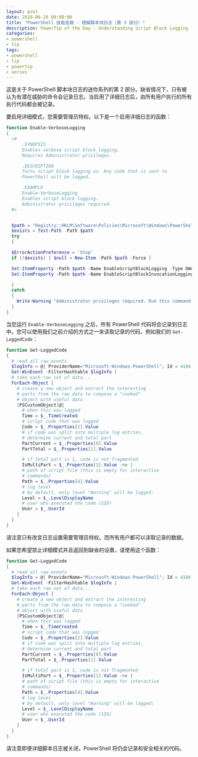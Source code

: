 ```yaml
---
layout: post
date: 2018-06-26 00:00:00
title: "PowerShell 技能连载 - 理解脚本块日志（第 3 部分）"
description: PowerTip of the Day - Understanding Script Block Logging (Part 3)
categories:
- powershell
- tip
tags:
- powershell
- tip
- powertip
- series
---
```

这是关于 PowerShell 脚本块日志的迷你系列的第 2 部分。缺省情况下，只有被认为有潜在威胁的命令会记录日志。当启用了详细日志后，由所有用户执行的所有执行代码都会被记录。

要启用详细模式，您需要管理员特权。以下是一个启用详细日志的函数：

```powershell
function Enable-VerboseLogging
{
  <#
      .SYNOPSIS
      Enables verbose script block logging.
      Requires Administrator privileges.

      .DESCRIPTION
      Turns script block logging on. Any code that is sent to
      PowerShell will be logged.

      .EXAMPLE
      Enable-VerboseLogging
      Enables script block logging.
      Administrator privileges required.
  #>


  $path = "Registry::HKLM\Software\Policies\Microsoft\Windows\PowerShell\ScriptBlockLogging"
  $exists = Test-Path -Path $path
  try
  {

  $ErrorActionPreference = 'Stop'
  if (!$exists) { $null = New-Item -Path $path -Force }

  Set-ItemProperty -Path $path -Name EnableScriptBlockLogging -Type DWord -Value 1
  Set-ItemProperty -Path $path -Name EnableScriptBlockInvocationLogging -Type DWord -Value 1

  }
  catch
  {
    Write-Warning "Administrator privileges required. Run this command from an elevated PowerShell."
  }
}
```

当您运行 `Enable-VerboseLogging` 之后，所有 PowerShell 代码将会记录到日志中。您可以使用我们之前介绍的方式之一来读取记录的代码，例如我们的 `Get-LoggedCode`：

```powershell
function Get-LoggedCode
{
  # read all raw events
  $logInfo = @{ ProviderName="Microsoft-Windows-PowerShell"; Id = 4104 }
  Get-WinEvent -FilterHashtable $logInfo |
  # take each raw set of data...
  ForEach-Object {
    # create a new object and extract the interesting
    # parts from the raw data to compose a "cooked"
    # object with useful data
    [PSCustomObject]@{
      # when this was logged
      Time = $_.TimeCreated
      # script code that was logged
      Code = $_.Properties[2].Value
      # if code was split into multiple log entries,
      # determine current and total part
      PartCurrent = $_.Properties[0].Value
      PartTotal = $_.Properties[1].Value

      # if total part is 1, code is not fragmented
      IsMultiPart = $_.Properties[1].Value -ne 1
      # path of script file (this is empty for interactive
      # commands)
      Path = $_.Properties[4].Value
      # log level
      # by default, only level "Warning" will be logged:
      Level = $_.LevelDisplayName
      # user who executed the code (SID)
      User = $_.UserId
    }
  }
}
```

请注意只有改变日志设置需要管理员特权。而所有用户都可以读取记录的数据。

如果您希望禁止详细模式并且返回到缺省的设置，请使用这个函数：

```powershell
function Get-LoggedCode
{
  # read all raw events
  $logInfo = @{ ProviderName="Microsoft-Windows-PowerShell"; Id = 4104 }
  Get-WinEvent -FilterHashtable $logInfo |
  # take each raw set of data...
  ForEach-Object {
    # create a new object and extract the interesting
    # parts from the raw data to compose a "cooked"
    # object with useful data
    [PSCustomObject]@{
      # when this was logged
      Time = $_.TimeCreated
      # script code that was logged
      Code = $_.Properties[2].Value
      # if code was split into multiple log entries,
      # determine current and total part
      PartCurrent = $_.Properties[0].Value
      PartTotal = $_.Properties[1].Value

      # if total part is 1, code is not fragmented
      IsMultiPart = $_.Properties[1].Value -ne 1
      # path of script file (this is empty for interactive
      # commands)
      Path = $_.Properties[4].Value
      # log level
      # by default, only level "Warning" will be logged:
      Level = $_.LevelDisplayName
      # user who executed the code (SID)
      User = $_.UserId
    }
  }
}
```

请注意即便详细脚本日志被关闭，PowerShell 将仍会记录和安全相关的代码。

<!--本文国际来源：[Understanding Script Block Logging (Part 3)](http://community.idera.com/powershell/powertips/b/tips/posts/understanding-script-block-logging-part-3)-->
